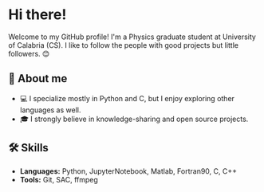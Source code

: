 # Hi there! 

Welcome to my GitHub profile! I'm a Physics graduate student at University of Calabria (CS). 
I like to follow the people with good projects but little followers. 😊

## 🌟 About me

- 💻 I specialize mostly in Python and C, but I enjoy exploring other languages as well.
- 🎓 I strongly believe in knowledge-sharing and open source projects.

## 🛠️ Skills

- **Languages:** Python, JupyterNotebook, Matlab, Fortran90, C, C++
- **Tools:** Git, SAC, ffmpeg
